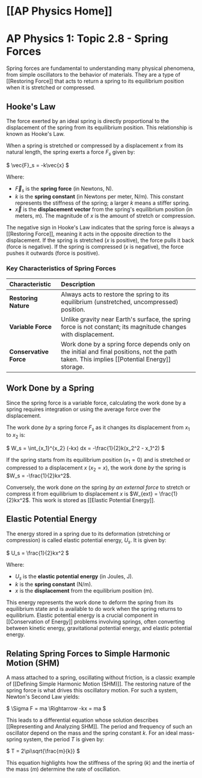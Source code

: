 # [[AP Physics Home]]
# AP Physics 1: Topic 2.8 - Spring Forces

Spring forces are fundamental to understanding many physical phenomena, from simple oscillators to the behavior of materials. They are a type of [[Restoring Force]] that acts to return a spring to its equilibrium position when it is stretched or compressed.

## Hooke's Law

The force exerted by an ideal spring is directly proportional to the displacement of the spring from its equilibrium position. This relationship is known as Hooke's Law.

When a spring is stretched or compressed by a displacement $x$ from its natural length, the spring exerts a force $F_s$ given by:

$
\vec{F}_s = -k\vec{x}
$

Where:
*   $\vec{F}_s$ is the **spring force** (in Newtons, N).
*   $k$ is the **spring constant** (in Newtons per meter, N/m). This constant represents the stiffness of the spring; a larger $k$ means a stiffer spring.
*   $\vec{x}$ is the **displacement vector** from the spring's equilibrium position (in meters, m). The magnitude of $x$ is the amount of stretch or compression.

The negative sign in Hooke's Law indicates that the spring force is always a [[Restoring Force]], meaning it acts in the opposite direction to the displacement. If the spring is stretched ($x$ is positive), the force pulls it back (force is negative). If the spring is compressed ($x$ is negative), the force pushes it outwards (force is positive).

### Key Characteristics of Spring Forces

| Characteristic        | Description                                                                                                                               |
| :-------------------- | :---------------------------------------------------------------------------------------------------------------------------------------- |
| **Restoring Nature**  | Always acts to restore the spring to its equilibrium (unstretched, uncompressed) position.                                                |
| **Variable Force**    | Unlike gravity near Earth's surface, the spring force is not constant; its magnitude changes with displacement.                           |
| **Conservative Force**| Work done by a spring force depends only on the initial and final positions, not the path taken. This implies [[Potential Energy]] storage.|

## Work Done by a Spring

Since the spring force is a variable force, calculating the work done by a spring requires integration or using the average force over the displacement.

The work done *by* a spring force $F_s$ as it changes its displacement from $x_1$ to $x_2$ is:

$
W_s = \int_{x_1}^{x_2} (-kx) dx = -\frac{1}{2}k(x_2^2 - x_1^2)
$

If the spring starts from its equilibrium position ($x_1=0$) and is stretched or compressed to a displacement $x$ ($x_2=x$), the work done *by* the spring is $W_s = -\frac{1}{2}kx^2$.

Conversely, the work done *on* the spring *by an external force* to stretch or compress it from equilibrium to displacement $x$ is $W_{ext} = \frac{1}{2}kx^2$. This work is stored as [[Elastic Potential Energy]].

## Elastic Potential Energy

The energy stored in a spring due to its deformation (stretching or compression) is called elastic potential energy, $U_s$. It is given by:

$
U_s = \frac{1}{2}kx^2
$

Where:
*   $U_s$ is the **elastic potential energy** (in Joules, J).
*   $k$ is the **spring constant** (N/m).
*   $x$ is the **displacement** from the equilibrium position (m).

This energy represents the work done to deform the spring from its equilibrium state and is available to do work when the spring returns to equilibrium. Elastic potential energy is a crucial component in [[Conservation of Energy]] problems involving springs, often converting between kinetic energy, gravitational potential energy, and elastic potential energy.

## Relating Spring Forces to Simple Harmonic Motion (SHM)

A mass attached to a spring, oscillating without friction, is a classic example of [[Defining Simple Harmonic Motion (SHM)]]. The restoring nature of the spring force is what drives this oscillatory motion. For such a system, Newton's Second Law yields:

$
\Sigma F = ma \Rightarrow -kx = ma
$

This leads to a differential equation whose solution describes [[Representing and Analyzing SHM]]. The period and frequency of such an oscillator depend on the mass and the spring constant $k$. For an ideal mass-spring system, the period $T$ is given by:

$
T = 2\pi\sqrt{\frac{m}{k}}
$

This equation highlights how the stiffness of the spring ($k$) and the inertia of the mass ($m$) determine the rate of oscillation.